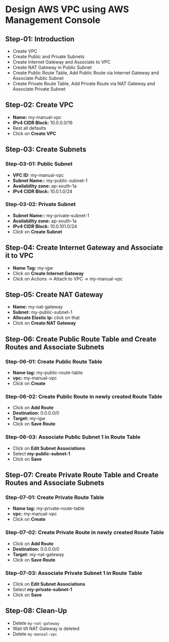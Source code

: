 # Design AWS VPC using AWS Management Console

## Step-01: Introduction
- Create VPC
- Create Public and Private Subnets
- Create Internet Gateway and Associate to VPC
- Create NAT Gateway in Public Subnet
- Create Public Route Table, Add Public Route via Internet Gateway and Associate Public Subnet
- Create Private Route Table, Add Private Route via NAT Gateway and Associate Private Subnet

## Step-02: Create VPC
- **Name:** my-manual-vpc
- **IPv4 CIDR Block:** 10.0.0.0/16
- Rest all defaults
- Click on **Create VPC**

## Step-03: Create Subnets
### Step-03-01: Public Subnet
- **VPC ID:** my-manual-vpc
- **Subnet Name::** my-public-subnet-1
- **Availability zone:** ap-south-1a
- **IPv4 CIDR Block:** 10.0.1.0/24

### Step-03-02: Private Subnet
- **Subnet Name::** my-private-subnet-1
- **Availability zone:** ap-south-1a
- **IPv4 CIDR Block:** 10.0.101.0/24
- Click on **Create Subnet**

## Step-04: Create Internet Gateway and Associate it to VPC
- **Name Tag:** my-igw
- Click on **Create Internet Gateway**
- Click on Actions -> Attach to VPC -> my-manual-vpc

## Step-05: Create NAT Gateway
- **Name:** my-nat-gateway
- **Subnet:** my-public-subnet-1
- **Allocate Elastic Ip:** click on that
- Click on **Create NAT Gateway**

## Step-06: Create Public Route Table and Create Routes and Associate Subnets
### Step-06-01: Create Public Route Table
- **Name tag:** my-public-route-table
- **vpc:** my-manual-vpc
- Click on **Create**
### Step-06-02: Create Public Route in newly created Route Table
- Click on **Add Route**
- **Destination:** 0.0.0.0/0
- **Target:** my-igw
- Click on **Save Route**
### Step-06-03: Associate Public Subnet 1 in Route Table
- Click on **Edit Subnet Associations**
- Select **my-public-subnet-1**
- Click on **Save**


## Step-07: Create Private Route Table and Create Routes and Associate Subnets
### Step-07-01: Create Private Route Table
- **Name tag:** my-private-route-table
- **vpc:** my-manual-vpc
- Click on **Create**
### Step-07-02: Create Private Route in newly created Route Table
- Click on **Add Route**
- **Destination:** 0.0.0.0/0
- **Target:** my-nat-gateway
- Click on **Save Route**
### Step-07-03: Associate Private Subnet 1 in Route Table
- Click on **Edit Subnet Associations**
- Select **my-private-subnet-1**
- Click on **Save**

## Step-08: Clean-Up
- Delete `my-nat-gateway`
- Wait till NAT Gateway is deleted
- Delete `my-manual-vpc`


